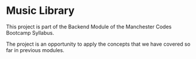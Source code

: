 # Music Library

This project is part of the Backend Module of the Manchester Codes Bootcamp Syllabus.

The project is an opportunity to apply the concepts that we have covered so far in previous modules.
